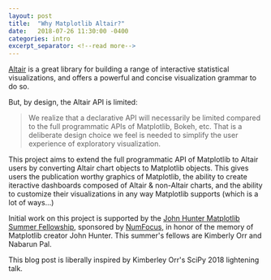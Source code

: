 ```yaml
---
layout: post
title:  "Why Matplotlib Altair?"
date:   2018-07-26 11:30:00 -0400
categories: intro
excerpt_separator: <!--read more-->
---
```


[Altair](https://altair-viz.github.io/) is a great library for building a range of interactive statistical visualizations, and offers a powerful and concise visualization grammar to do so. 

But, by design, the Altair API is limited:
>We realize that a declarative API will necessarily be limited
compared to the full programmatic APIs of Matplotlib, Bokeh, etc.
That is a deliberate design choice we feel is needed to simplify the
user experience of exploratory visualization.

This project aims to extend the full programmatic API of Matplotlib to Altair users by converting Altair chart objects to Matplotlib objects. This gives users the publication worthy graphics of Matplotlib, the ability to create iteractive dashboards composed of Altair & non-Altair charts, and the ability to customize their visualizations in any way Matplotlib supports (which is a lot of ways...)

Initial work on this project is supported by the [John Hunter Matplotlib Summer Fellowship](https://www.numfocus.org/blog/2018-john-hunter-matplotlib-summer-fellows), sponsored by [NumFocus](https://www.numfocus.org), in honor of the memory of Matplotlib creator John Hunter. This summer's fellows are Kimberly Orr and Nabarun Pal. 

This blog post is liberally inspired by Kimberley Orr's SciPy 2018 lightening
talk. 

